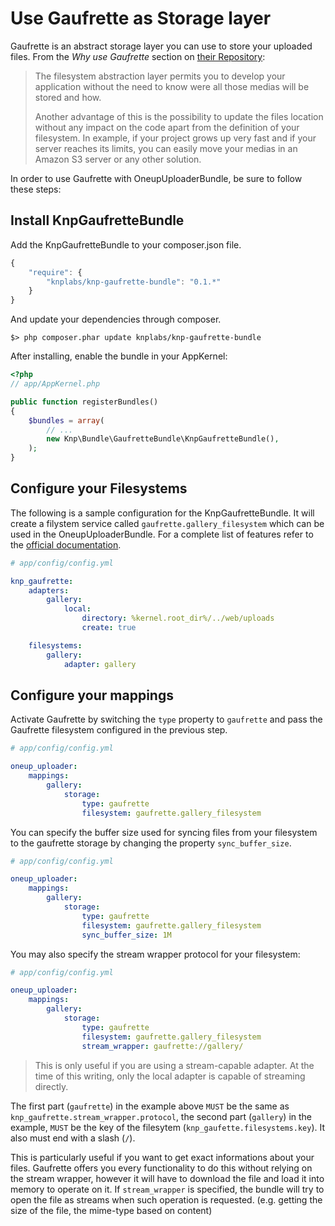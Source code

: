 Use Gaufrette as Storage layer
==============================

Gaufrette is an abstract storage layer you can use to store your uploaded files. From the _Why use Gaufrette_ section on [their Repository](https://github.com/KnpLabs/Gaufrette):

> The filesystem abstraction layer permits you to develop your application without the need to know were all those medias will be stored and how.
>
> Another advantage of this is the possibility to update the files location without any impact on the code apart from the definition of your filesystem. In example, if your project grows up very fast and if your server reaches its limits, you can easily move your medias in an Amazon S3 server or any other solution.

In order to use Gaufrette with OneupUploaderBundle, be sure to follow these steps:

## Install KnpGaufretteBundle

Add the KnpGaufretteBundle to your composer.json file.

```js
{
    "require": {
        "knplabs/knp-gaufrette-bundle": "0.1.*"
    }
}
```

And update your dependencies through composer.

    $> php composer.phar update knplabs/knp-gaufrette-bundle

After installing, enable the bundle in your AppKernel:

``` php
<?php
// app/AppKernel.php

public function registerBundles()
{
    $bundles = array(
        // ...
        new Knp\Bundle\GaufretteBundle\KnpGaufretteBundle(),
    );
}
```

## Configure your Filesystems

The following is a sample configuration for the KnpGaufretteBundle. It will create a filystem service called `gaufrette.gallery_filesystem` which can be used in the OneupUploaderBundle. For a complete list of features refer to the [official documentation](https://github.com/KnpLabs/KnpGaufretteBundle).

```yml
# app/config/config.yml

knp_gaufrette:
    adapters:
        gallery:
            local:
                directory: %kernel.root_dir%/../web/uploads
                create: true

    filesystems:
        gallery:
            adapter: gallery
```

## Configure your mappings

Activate Gaufrette by switching the `type` property to `gaufrette` and pass the Gaufrette filesystem configured in the previous step.

```yml
# app/config/config.yml

oneup_uploader:
    mappings:
        gallery:
            storage:
                type: gaufrette
                filesystem: gaufrette.gallery_filesystem
```

You can specify the buffer size used for syncing files from your filesystem to the gaufrette storage by changing the property `sync_buffer_size`.

```yml
# app/config/config.yml

oneup_uploader:
    mappings:
        gallery:
            storage:
                type: gaufrette
                filesystem: gaufrette.gallery_filesystem
                sync_buffer_size: 1M
```

You may also specify the stream wrapper protocol for your filesystem:
```yml
# app/config/config.yml

oneup_uploader:
    mappings:
        gallery:
            storage:
                type: gaufrette
                filesystem: gaufrette.gallery_filesystem
                stream_wrapper: gaufrette://gallery/
```

> This is only useful if you are using a stream-capable adapter. At the time of this writing, only
the local adapter is capable of streaming directly.

The first part (`gaufrette`) in the example above `MUST` be the same as `knp_gaufrette.stream_wrapper.protocol`,
the second part (`gallery`) in the example, `MUST` be the key of the filesytem (`knp_gaufette.filesystems.key`).
It also must end with a slash (`/`).

This is particularly useful if you want to get exact informations about your files. Gaufrette offers you every functionality
to do this without relying on the stream wrapper, however it will have to download the file and load it into memory
to operate on it. If `stream_wrapper` is specified, the bundle will try to open the file as streams when such operation
is requested. (e.g. getting the size of the file, the mime-type based on content)
